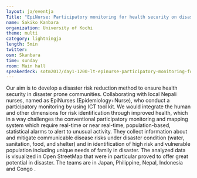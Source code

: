 ```yaml
---
layout: ja/eventja
Title: "EpiNurse: Participatory monitoring for health security on disaster"
name: Sakiko Kanbara
organization: University of Kochi
theme: multi
category: lightningja
length: 5min
twitter:
osm: Skanbara
time: sunday
room: Main hall
speakerdeck: sotm2017/day1-1200-lt-epinurse-participatory-monitoring-for-health-security-on-disaster
---
```

Our aim is to develop a disaster risk reduction method to ensure health security in disaster prone communities. Collaborating with local Nepali nurses, named as EpiNurses (Epidemiology+Nurse), who conduct a participatory monitoring by using ICT tool kit. We would integrate the human and other dimensions for risk identification through improved health, which in a way challenges the conventional participatory monitoring and mapping system which require real-time or near real-time, population-based, statistical alarms to alert to unusual activity.
They collect information about and mitigate communicable disease risks under disaster condition (water, sanitation, food, and shelter) and in identification of high risk and vulnerable population including unique needs of family in disaster. The analyzed data is visualized in Open StreetMap that  were in particular proved to offer great potential in disaster. The teams are in Japan, Philippine, Nepal, Indonesia and Congo .
